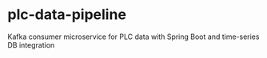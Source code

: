 # plc-data-pipeline
Kafka consumer microservice for PLC data with Spring Boot and time-series DB integration
